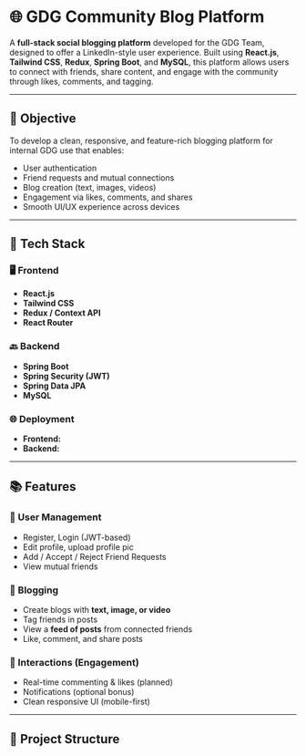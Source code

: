 # 🌐 GDG Community Blog Platform

A **full-stack social blogging platform** developed for the GDG Team, designed to offer a LinkedIn-style user experience. Built using **React.js**, **Tailwind CSS**, **Redux**, **Spring Boot**, and **MySQL**, this platform allows users to connect with friends, share content, and engage with the community through likes, comments, and tagging.

---

## 🧠 Objective

To develop a clean, responsive, and feature-rich blogging platform for internal GDG use that enables:
- User authentication
- Friend requests and mutual connections
- Blog creation (text, images, videos)
- Engagement via likes, comments, and shares
- Smooth UI/UX experience across devices

---

## 🚀 Tech Stack

### 🖥️ Frontend
- **React.js**
- **Tailwind CSS**
- **Redux / Context API**
- **React Router**

### 🔙 Backend
- **Spring Boot**
- **Spring Security (JWT)**
- **Spring Data JPA**
- **MySQL**

### 🌐 Deployment
- **Frontend:** 
- **Backend:**

---

## 📚 Features

### 👤 User Management
- Register, Login (JWT-based)
- Edit profile, upload profile pic
- Add / Accept / Reject Friend Requests
- View mutual friends

### 📝 Blogging
- Create blogs with **text, image, or video**
- Tag friends in posts
- View a **feed of posts** from connected friends
- Like, comment, and share posts

### 🔔 Interactions (Engagement)
- Real-time commenting & likes (planned)
- Notifications (optional bonus)
- Clean responsive UI (mobile-first)

---

## 📁 Project Structure

